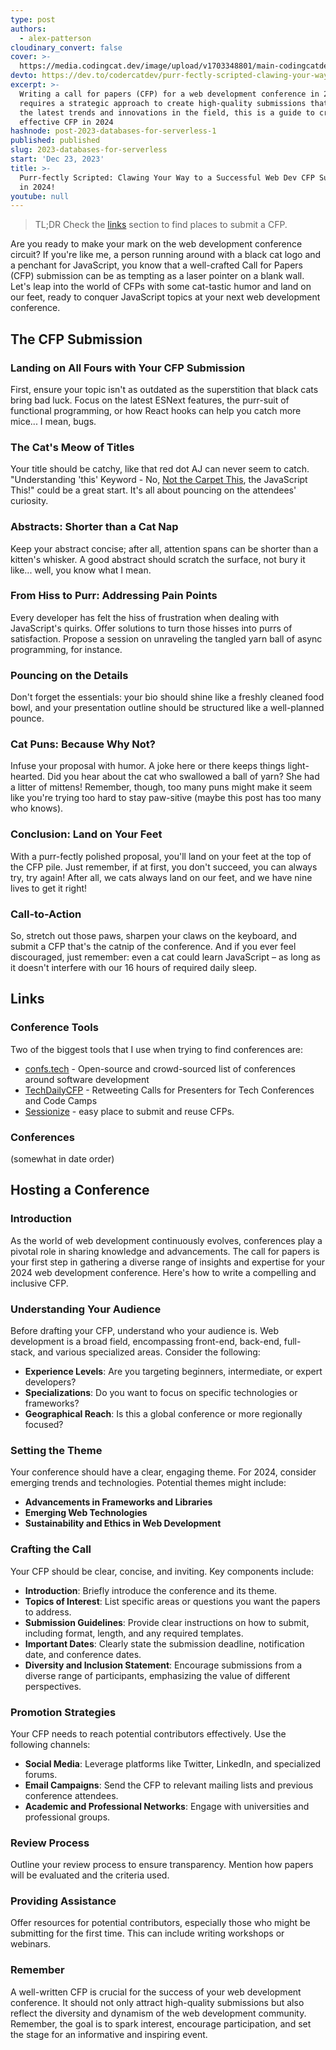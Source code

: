 ```yaml
---
type: post
authors:
  - alex-patterson
cloudinary_convert: false
cover: >-
  https://media.codingcat.dev/image/upload/v1703348801/main-codingcatdev-photo/blog-cfp-2024.png
devto: https://dev.to/codercatdev/purr-fectly-scripted-clawing-your-way-to-a-successful-web-dev-cfp-submission-in-2024-2lel
excerpt: >-
  Writing a call for papers (CFP) for a web development conference in 2024
  requires a strategic approach to create high-quality submissions that reflect
  the latest trends and innovations in the field, this is a guide to creating an
  effective CFP in 2024
hashnode: post-2023-databases-for-serverless-1
published: published
slug: 2023-databases-for-serverless
start: 'Dec 23, 2023'
title: >-
  Purr-fectly Scripted: Clawing Your Way to a Successful Web Dev CFP Submission
  in 2024!
youtube: null
---
```


<script lang="ts">
	import CFPTable from './CFPTable.svelte'
</script>

> TL;DR Check the [links](#links) section to find places to submit a CFP.

Are you ready to make your mark on the web development conference circuit? If you're like me, a person running around with a black cat logo and a penchant for JavaScript, you know that a well-crafted Call for Papers (CFP) submission can be as tempting as a laser pointer on a blank wall. Let's leap into the world of CFPs with some cat-tastic humor and land on our feet, ready to conquer JavaScript topics at your next web development conference.

## The CFP Submission

### Landing on All Fours with Your CFP Submission

First, ensure your topic isn't as outdated as the superstition that black cats bring bad luck. Focus on the latest ESNext features, the purr-suit of functional programming, or how React hooks can help you catch more mice... I mean, bugs.

### The Cat's Meow of Titles

Your title should be catchy, like that red dot AJ can never seem to catch. "Understanding 'this' Keyword - No, [Not the Carpet This](https://www.youtube.com/watch?v=8BRm-g6E-Lw), the JavaScript This!" could be a great start. It's all about pouncing on the attendees' curiosity.

### Abstracts: Shorter than a Cat Nap

Keep your abstract concise; after all, attention spans can be shorter than a kitten's whisker. A good abstract should scratch the surface, not bury it like... well, you know what I mean.

### From Hiss to Purr: Addressing Pain Points

Every developer has felt the hiss of frustration when dealing with JavaScript's quirks. Offer solutions to turn those hisses into purrs of satisfaction. Propose a session on unraveling the tangled yarn ball of async programming, for instance.

### Pouncing on the Details

Don't forget the essentials: your bio should shine like a freshly cleaned food bowl, and your presentation outline should be structured like a well-planned pounce.

### Cat Puns: Because Why Not?

Infuse your proposal with humor. A joke here or there keeps things light-hearted. Did you hear about the cat who swallowed a ball of yarn? She had a litter of mittens! Remember, though, too many puns might make it seem like you're trying too hard to stay paw-sitive (maybe this post has too many who knows).

### Conclusion: Land on Your Feet

With a purr-fectly polished proposal, you'll land on your feet at the top of the CFP pile. Just remember, if at first, you don't succeed, you can always try, try again! After all, we cats always land on our feet, and we have nine lives to get it right!

### Call-to-Action

So, stretch out those paws, sharpen your claws on the keyboard, and submit a CFP that's the catnip of the conference. And if you ever feel discouraged, just remember: even a cat could learn JavaScript – as long as it doesn't interfere with our 16 hours of required daily sleep.

## Links

### Conference Tools

Two of the biggest tools that I use when trying to find conferences are:

- [confs.tech​](https://confs.tech/​) - Open-source and crowd-sourced list of conferences around software development
- [TechDailyCFP](https://twitter.com/TechDailyCFP) - Retweeting Calls for Presenters for Tech Conferences and Code Camps
- [Sessionize](https://sessionize.com/) - easy place to submit and reuse CFPs.

### Conferences

(somewhat in date order)
<CFPTable />

## Hosting a Conference

### Introduction

As the world of web development continuously evolves, conferences play a pivotal role in sharing knowledge and advancements. The call for papers is your first step in gathering a diverse range of insights and expertise for your 2024 web development conference. Here's how to write a compelling and inclusive CFP.

### Understanding Your Audience

Before drafting your CFP, understand who your audience is. Web development is a broad field, encompassing front-end, back-end, full-stack, and various specialized areas. Consider the following:

- **Experience Levels**: Are you targeting beginners, intermediate, or expert developers?
- **Specializations**: Do you want to focus on specific technologies or frameworks?
- **Geographical Reach**: Is this a global conference or more regionally focused?

### Setting the Theme

Your conference should have a clear, engaging theme. For 2024, consider emerging trends and technologies. Potential themes might include:

- **Advancements in Frameworks and Libraries**
- **Emerging Web Technologies**
- **Sustainability and Ethics in Web Development**

### Crafting the Call

Your CFP should be clear, concise, and inviting. Key components include:

- **Introduction**: Briefly introduce the conference and its theme.
- **Topics of Interest**: List specific areas or questions you want the papers to address.
- **Submission Guidelines**: Provide clear instructions on how to submit, including format, length, and any required templates.
- **Important Dates**: Clearly state the submission deadline, notification date, and conference dates.
- **Diversity and Inclusion Statement**: Encourage submissions from a diverse range of participants, emphasizing the value of different perspectives.

### Promotion Strategies

Your CFP needs to reach potential contributors effectively. Use the following channels:

- **Social Media**: Leverage platforms like Twitter, LinkedIn, and specialized forums.
- **Email Campaigns**: Send the CFP to relevant mailing lists and previous conference attendees.
- **Academic and Professional Networks**: Engage with universities and professional groups.

### Review Process

Outline your review process to ensure transparency. Mention how papers will be evaluated and the criteria used.

### Providing Assistance

Offer resources for potential contributors, especially those who might be submitting for the first time. This can include writing workshops or webinars.

### Remember

A well-written CFP is crucial for the success of your web development conference. It should not only attract high-quality submissions but also reflect the diversity and dynamism of the web development community. Remember, the goal is to spark interest, encourage participation, and set the stage for an informative and inspiring event.
